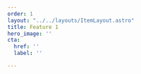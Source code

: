 ```yaml
---
order: 1
layout: "../../layouts/ItemLayout.astro"
title: Feature 1
hero_image: ''
cta:
  href: ''
  label: ''

---
```

